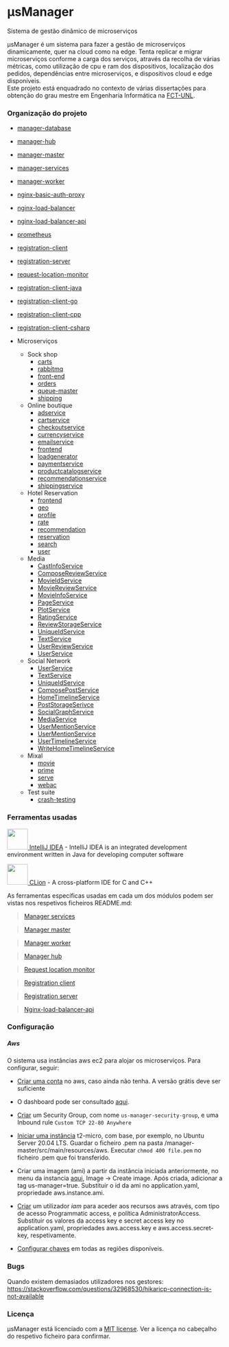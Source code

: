 # μsManager 

Sistema de gestão dinâmico de microserviços

μsManager é um sistema para fazer a gestão de microserviços dinamicamente, quer na cloud como na edge. 
Tenta replicar e migrar microserviços conforme a carga dos serviços, 
através da recolha de várias métricas, como utilização de cpu e ram dos dispositivos, localização dos pedidos, 
dependências entre microserviços, e dispositivos cloud e edge disponíveis.  
Este projeto está enquadrado no contexto de várias dissertações para obtenção do grau mestre em Engenharia Informática na [FCT-UNL](https://www.fct.unl.pt/).

### Organização do projeto

- [manager-database](manager-database)

- [manager-hub](manager-hub)

- [manager-master](manager-master)

- [manager-services](manager-services)

- [manager-worker](manager-worker)

- [nginx-basic-auth-proxy](nginx-basic-auth-proxy)

- [nginx-load-balancer](nginx-load-balancer)

- [nginx-load-balancer-api](nginx-load-balancer-api)

- [prometheus](prometheus)

- [registration-client](registration-client)

- [registration-server](registration-server)

- [request-location-monitor](request-location-monitor)

- [registration-client-java](/registration-client-java)

- [registration-client-go](/registration-client-go)

- [registration-client-cpp](/registration-client-cpp)

- [registration-client-csharp](/registration-client-csharp)

- Microserviços
  - Sock shop
    - [carts](../microservices/sock-shop/carts)
    - [rabbitmq](../microservices/sock-shop/rabbitmq)
    - [front-end](../microservices/sock-shop/front-end)
    - [orders](../microservices/sock-shop/orders)
    - [queue-master](../microservices/sock-shop/queue-master)
    - [shipping](../microservices/sock-shop/shipping)
  - Online boutique
    - [adservice](../microservices/online-boutique/src/adservice)
    - [cartservice](../microservices/online-boutique/src/cartservice)
    - [checkoutservice](../microservices/online-boutique/src/checkoutservice)
    - [currencyservice](../microservices/online-boutique/src/currencyservice)
    - [emailservice](../microservices/online-boutique/src/emailservice)
    - [frontend](../microservices/online-boutique/src/frontend)
    - [loadgenerator](../microservices/online-boutique/src/loadgenerator)
    - [paymentservice](../microservices/online-boutique/src/paymentservice)
    - [productcatalogservice](../microservices/online-boutique/src/productcatalogservice)
    - [recommendationservice](../microservices/online-boutique/src/recommendationservice)
    - [shippingservice](../microservices/online-boutique/src/shippingservice)
  - Hotel Reservation
    - [frontend](../microservices/death-star-bench/hotelReservation/services/frontend)
    - [geo](../microservices/death-star-bench/hotelReservation/services/geo)
    - [profile](../microservices/death-star-bench/hotelReservation/services/profile)
    - [rate](../microservices/death-star-bench/hotelReservation/services/rate)
    - [recommendation](../microservices/death-star-bench/hotelReservation/services/recommendation)
    - [reservation](../microservices/death-star-bench/hotelReservation/services/reservation)
    - [search](../microservices/death-star-bench/hotelReservation/services/search)
    - [user](../microservices/death-star-bench/hotelReservation/services/user)
  - Media
    - [CastInfoService](../microservices/death-star-bench/mediaMicroservices/src/CastInfoService)
    - [ComposeReviewService](../microservices/death-star-bench/mediaMicroservices/src/ComposeReviewService)
    - [MovieIdService](../microservices/death-star-bench/mediaMicroservices/src/MovieIdService)
    - [MovieReviewService](../microservices/death-star-bench/mediaMicroservices/src/MovieReviewService)
    - [MovieInfoService](../microservices/death-star-bench/mediaMicroservices/src/MovieInfoService)
    - [PageService](../microservices/death-star-bench/mediaMicroservices/src/PageService)
    - [PlotService](../microservices/death-star-bench/mediaMicroservices/src/PlotService)
    - [RatingService](../microservices/death-star-bench/mediaMicroservices/src/RatingService)
    - [ReviewStorageService](../microservices/death-star-bench/mediaMicroservices/src/ReviewStorageService)
    - [UniqueIdService](../microservices/death-star-bench/mediaMicroservices/src/UniqueIdService)
    - [TextService](../microservices/death-star-bench/mediaMicroservices/src/TextService)
    - [UserReviewService](../microservices/death-star-bench/mediaMicroservices/src/UserReviewService)
    - [UserService](../microservices/death-star-bench/mediaMicroservices/src/UserService)
  - Social Network
    - [UserService](../microservices/death-star-bench/socialNetwork/src/UserService)
    - [TextService](../microservices/death-star-bench/socialNetwork/src/TextService)
    - [UniqueIdService](../microservices/death-star-bench/socialNetwork/src/UniqueIdService)
    - [ComposePostService](../microservices/death-star-bench/socialNetwork/src/ComposePostService)
    - [HomeTimelineService](../microservices/death-star-bench/socialNetwork/src/HomeTimelineService)
    - [PostStorageSerivce](../microservices/death-star-bench/socialNetwork/src/PostStorageSerivce)
    - [SocialGraphService](../microservices/death-star-bench/socialNetwork/src/SocialGraphService)
    - [MediaService](../microservices/death-star-bench/socialNetwork/src/MediaService)
    - [UserMentionService](../microservices/death-star-bench/socialNetwork/src/UrlShortenService)
    - [UserMentionService](../microservices/death-star-bench/socialNetwork/src/UserMentionService)
    - [UserTimelineService](../microservices/death-star-bench/socialNetwork/src/UserTimelineService)
    - [WriteHomeTimelineService](../microservices/death-star-bench/socialNetwork/src/WriteHomeTimelineService)
  - Mixal
    - [movie](../microservices/mixal/movie)
    - [prime](../microservices/mixal/prime)
    - [serve](../microservices/mixal/serve)
    - [webac](../microservices/mixal/webac)
  - Test suite
    - [crash-testing](../microservices/test-suite/crash-testing)
    

### Ferramentas usadas

[<img src="https://i.imgur.com/c6X4nsq.png" alt="" width="48" height="48"> IntelliJ IDEA](https://www.jetbrains.com/idea/) - IntelliJ IDEA is an integrated development environment written in Java for developing computer software

[<img src="https://i.imgur.com/LxlB6ty.png" alt="" width="48" height="48"> CLion](https://www.jetbrains.com/clion/) - A cross-platform IDE for C and C++

As ferramentas específicas usadas em cada um dos módulos podem ser vistas nos respetivos ficheiros README.md:

> [Manager services](manager-services/README.md#ferramentas)  

> [Manager master](manager-master/README.md#ferramentas)  

> [Manager worker](manager-worker/README.md#ferramentas)  

> [Manager hub](manager-hub/README.md#ferramentas)  

> [Request location monitor](request-location-monitor/README.md#ferramentas)  

> [Registration client](registration-client/README.md#ferramentas)  

> [Registration server](registration-server/README.md#ferramentas)  

> [Nginx-load-balancer-api](registration-client/README.md#ferramentas)  

### Configuração

##### Aws

O sistema usa instâncias aws ec2 para alojar os microserviços. Para configurar, seguir:

- [Criar uma conta](https://signin.aws.amazon.com/signin?redirect_uri=https%3A%2F%2Fconsole.aws.amazon.com%2Fconsole%2Fhome%3Fstate%3DhashArgs%2523%26isauthcode%3Dtrue&client_id=arn%3Aaws%3Aiam%3A%3A015428540659%3Auser%2Fhomepage&forceMobileApp=0&code_challenge=Gzp7ZBgZKf6PFunBuy7d8chpcB2c9KDZzViYgdhBy1Q&code_challenge_method=SHA-256) no aws, caso ainda não tenha. A versão grátis deve ser suficiente

- O dashboard pode ser consultado [aqui](https://us-east-2.console.aws.amazon.com/ec2/v2/home?region=us-east-2#Home:).

- [Criar](https://us-east-2.console.aws.amazon.com/ec2/v2/home?region=us-east-2#SecurityGroups:) um Security Group, 
com nome `us-manager-security-group`, e uma Inbound rule `Custom TCP 22-80 Anywhere`

- [Iniciar uma instância](https://us-east-2.console.aws.amazon.com/ec2/v2/home?region=us-east-2#LaunchInstanceWizard:) 
t2-micro, com base, por exemplo, no Ubuntu Server 20.04 LTS. Guardar o ficheiro .pem na pasta /manager-master/src/main/resources/aws.
Executar `chmod 400 file.pem` no ficheiro .pem que foi transferido.

- Criar uma imagem (ami) a partir da instância iniciada anteriormente, no menu da instancia [aqui](https://us-east-2.console.aws.amazon.com/ec2/v2/home?region=us-east-2#Instances:https://us-east-2.console.aws.amazon.com/ec2/v2/home?region=us-east-2#Instances:),
Image -> Create image. Após criada, adicionar a tag us-manager=true. 
Substituir o id da ami no application.yaml, propriedade aws.instance.ami.

- [Criar](https://console.aws.amazon.com/iam/home#/users) um utilizador *iam* para aceder aos recursos aws através, 
com tipo de acesso Programmatic access, e política AdministratorAccess. Substituir os valores da access key e secret access key no application.yaml, propriedades aws.access.key e aws.access.secret-key, respetivamente.

- [Configurar chaves](https://aws.amazon.com/pt/premiumsupport/knowledge-center/ec2-ssh-key-pair-regions/) em todas as regiões disponíveis.

### Bugs
Quando existem demasiados utilizadores nos gestores: https://stackoverflow.com/questions/32968530/hikaricp-connection-is-not-available

### Licença

μsManager está licenciado com a [MIT license](LICENSE). Ver a licença no cabeçalho do respetivo ficheiro para confirmar.